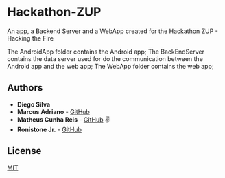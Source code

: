 # Hackathon-ZUP

An app, a Backend Server and a WebApp created for the Hackathon ZUP - Hacking the Fire

The AndroidApp folder contains the Android app;
The BackEndServer contains the data server used for do the communication between the Android app and the web app;
The WebApp folder contains the web app;

## Authors

* **Diego Silva**
* **Marcus Adriano** - [GitHub](https://github.com/MarcusAdriano)
* **Matheus Cunha Reis** - [GitHub](https://github.com/matheuscr30) ✌
* **Ronistone Jr.** - [GitHub](https://github.com/ronistone)

## License
[MIT](https://choosealicense.com/licenses/mit/)

